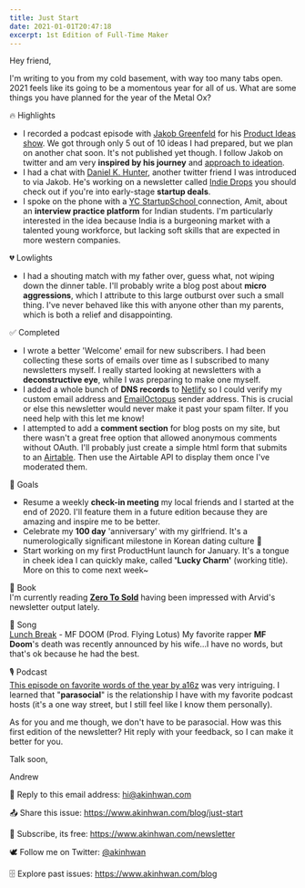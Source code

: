 ```yaml
---
title: Just Start
date: 2021-01-01T20:47:18
excerpt: 1st Edition of Full-Time Maker
---
```

<!-- ![9 to 5](/_nuxt/assets/9-5.png) -->

<!-- Starting a newsletter feels momentous. But maybe I shouldn't think of it this seriously.
I realized that I should be producing and interacting with others constantly, to have any chance of providing value.
I'm honored that you would take the time to see my perspective.
I truly hope that its inspiring or insightful. -->

Hey friend,

I'm writing to you from my cold basement, with way too many tabs open. 2021 feels like its going to be a momentous year for all of us. What are some things you have planned for the year of the Metal Ox?

🔥 Highlights
- I recorded a podcast episode with [Jakob Greenfeld](http://jakobgreenfeld.com/) for his [Product Ideas show](https://open.spotify.com/show/770yQOSF9mSLByAmIs3HoI?si=sgleciQPRcKxWZuD50JjDg). We got through only 5 out of 10 ideas I had prepared, but we plan on another chat soon. It's not published yet though. I follow Jakob on twitter and am very **inspired by his journey** and [approach to ideation](https://jakobgreenfeld.com/gut).
- I had a chat with [Daniel K. Hunter](https://twitter.com/danielkhunter?lang=en), another twitter friend I was introduced to via Jakob. He's working on a newsletter called [Indie Drops](https://indiedrops.com/) you should check out if you're into early-stage **startup deals**. 
- I spoke on the phone with a [YC StartupSchool ](https://www.startupschool.org/) connection, Amit, about an **interview practice platform** for Indian students. 
I'm particularly interested in the idea because India is a burgeoning market with a talented young workforce, 
but lacking soft skills that are expected in more western companies.

💔 Lowlights
- I had a shouting match with my father over, guess what, not wiping down the dinner table. I'll probably write a blog post about **micro aggressions**, which I attribute to this large outburst over such a small thing. I've never behaved like this with anyone other than my parents, which is both a relief and disappointing.

✅ Completed
- I wrote a better 'Welcome' email for new subscribers. I had been collecting these sorts of emails over time as I subscribed to many newsletters myself. I really started looking at newsletters with a **deconstructive eye**, while I was preparing to make one myself. 
- I added a whole bunch of **DNS records** to [Netlify](https://www.netlify.com/) so I could verify my custom email address and [EmailOctopus](https://emailoctopus.com/?ali=285006c3-46ad-11eb-a3d0-06b4694bee2a) sender address. This is crucial or else this newsletter would never make it past your spam filter. If you need help with this let me know!
- I attempted to add a **comment section** for blog posts on my site, but there wasn't a great free option that allowed anonymous comments without OAuth. I'll probably just create a simple html form that submits to an [Airtable](https://airtable.com/invite/r/9IfgMyZL). Then use the Airtable API to display them once I've moderated them.

🎯 Goals
- Resume a weekly **check-in meeting** my local friends and I started at the end of 2020. I'll feature them in a future edition because they are amazing and inspire me to be better. 
- Celebrate my **100 day** 'anniversary' with my girlfriend. 
It's a numerologically significant milestone in Korean dating culture 🤷
- Start working on my first ProductHunt launch for January. 
It's a tongue in cheek idea I can quickly make, called **'Lucky Charm'** (working title). More on this to come next week~


📖 Book
<br>
I'm currently reading **[Zero To Sold](https://thebootstrappedfounder.com/zero-to-sold/)** having been impressed with Arvid's newsletter output lately.


🎵 Song <br>
[Lunch Break](https://youtu.be/3ArmYP1nklI) - MF DOOM (Prod. Flying Lotus)
My favorite rapper **MF Doom**'s death was recently announced by his wife...I have no words, but that's ok because he had the best.


🎙️ Podcast <br>
[This episode on favorite words of the year by a16z](https://a16z.com/2020/12/24/word-of-the-year-2020-words-metaphors-interfaces-tech-language-dictionaries-internet/) was very intriguing. I learned that "**parasocial**" is the relationship I have with my favorite podcast hosts (it's a one way street, but I still feel like I know them personally).

As for you and me though, we don't have to be parasocial. How was this first edition of the newsletter? Hit reply with your feedback, so I can make it better for you. 


Talk soon, 

Andrew

👋 Reply to this email address: hi@akinhwan.com

📤 Share this issue: https://www.akinhwan.com/blog/just-start

🌈 Subscribe, its free: https://www.akinhwan.com/newsletter

🕊️ Follow me on Twitter: [@akinhwan](https://twitter.com/intent/user?screen_name=akinhwan)

🗄️ Explore past issues: https://www.akinhwan.com/blog

<!-- ![5 to 9](/_nuxt/assets/5-9.png) -->

<!-- 🔗 Link 

🎵 Song

🖼️ Picture

🎙️ Podcast -->


<!-- ### How was this issue? -->


<!-- ### Before you go

📤 Share this issue: akinhwan.com/welcome

🗄️ Explore past issues: akinhwan.com/blog

🌈 Become a subscriber: akinhwan.com/newsletter

👋 Get in touch anytime: hi@akinhwan.com

🕊️ Follow me on Twitter: @akinhwan -->



<!-- Essentially, I will leverage my unique member id on ProductHunt (#777777) as a user who can engage and give feedback on new ProductHunt launches. My thinking here is that I can leverage my objectively insignificant ID, to potentially create my own luck in connecting with other makers (who also have a sense of humor and superstition).  -->